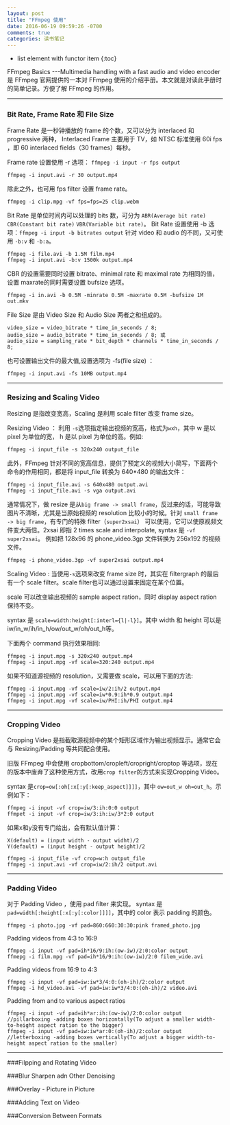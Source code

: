 ```yaml
---
layout: post
title: "FFmpeg 使用"
date: 2016-06-19 09:59:26 -0700
comments: true
categories: 读书笔记
---
```

* list element with functor item
{:toc}

FFmpeg Basics ---Multimedia handling with a fast audio and video encoder 是 FFmpeg 官网提供的一本对 FFmpeg 使用的介绍手册。本文就是对读此手册时的简单记录。方便了解 FFmpeg 的作用。

<!--more-->

---

### Bit Rate, Frame Rate 和 File Size

Frame Rate 是一秒钟播放的 frame 的个数，又可以分为 interlaced 和 progressive 两种， Interlaced Frame 主要用于 TV，如 NTSC 标准使用 60i fps ，即 60 interlaced fields（30 frames）每秒。

Frame rate 设置使用 -r 选项： `ffmpeg -i input -r fps output`

```
ffmpeg -i input.avi -r 30 output.mp4
```
除此之外，也可用 fps filter 设置 frame rate。

```
ffmpeg -i clip.mpg -vf fps=fps=25 clip.webm
```

Bit Rate 是单位时间内可以处理的 bits 数，可分为 `ABR(Average bit rate)` `CBR(Constant bit rate)` `VBR(Variable bit rate)`。
Bit Rate 设置使用 -b 选项：`ffmpeg -i input -b bitrates output`
针对 video 和 audio 的不同，又可使用 `-b:v` 和 `-b:a`。

```
ffmpeg -i file.avi -b 1.5M film.mp4
ffmpeg -i input.avi -b:v 1500k output.mp4
```
CBR 的设置需要同时设置 bitrate、minimal rate 和 maximal rate 为相同的值，设置 maxrate的同时需要设置 bufsize 选项。

```
ffmpeg -i in.avi -b 0.5M -minrate 0.5M -maxrate 0.5M -bufsize 1M out.mkv
```

File Size 是由 Video Size 和 Audio Size 两者之和组成的。

```
video_size = video_bitrate * time_in_seconds / 8;
audio_size = audio_bitrate * time_in_seconds / 8; 或
audio_size = sampling_rate * bit_depth * channels * time_in_seconds / 8;
```
也可设置输出文件的最大值,设置选项为 -fs(file size) ： 

```
ffmpeg -i input.avi -fs 10MB output.mp4
```
----

### Resizing and Scaling Video

Resizing 是指改变宽高，Scaling 是利用 scale filter 改变 frame size。

Resizing Video ： 利用 `-s`选项指定输出视频的宽高，格式为`wxh`，其中 w 是以 pixel 为单位的宽， h 是以 pixel 为单位的高。例如:

```
ffmpeg -i input_file -s 320x240 output_file
```
此外，FFmpeg 针对不同的宽高信息，提供了预定义的视频大小简写，下面两个命令的作用相同，都是将 input_file 转换为 640*480 的输出文件：

```
ffmpeg -i input_file.avi -s 640x480 output.avi
ffmpeg -i input_file.avi -s vga output.avi
```
通常情况下，做 resize 是从`big frame -> small frame`，反过来的话，可能导致图片不清晰，尤其是当原始视频的 resolution 比较小的时候。针对 `small frame -> big frame`，有专门的特殊 filter（`super2xsai`） 可以使用，它可以使原视频文件变大两倍。2xsai 即指 2 times scale and interpolate, syntax 是 `-vf super2xsai`。
例如把 128x96 的 phone_video.3gp 文件转换为 256x192 的视频文件。

```
ffmpeg -i phone_video.3gp -vf super2xsai output.mp4
```

Scaling Video : 当使用`-s`选项来改变 frame size 时，其实在 filtergraph 的最后有一个 scale filter。scale filter也可以通过设置来固定在某个位置。

scale 可以改变输出视频的 sample aspect ration，同时 display aspect ration 保持不变。

syntax 是 `scale=width:height[:interl={l|-l}]`。其中 width 和 height 可以是 iw/in_w/ih/in_h/ow/out_w/oh/out_h等。

下面两个 command 执行效果相同:

```
ffmpeg -i input.mpg -s 320x240 output.mp4
ffmpeg -i input.mpg -vf scale=320:240 output.mp4
```
如果不知道源视频的 resolution，又需要做 scale，可以用下面的方法:

```
ffmpeg -i input.mpg -vf scale=iw/2:ih/2 output.mp4
ffmpeg -i input.mpg -vf scale=iw*0.9:ih*0.9 output.mp4
ffmpeg -i input.mpg -vf scale=iw/PHI:ih/PHI output.mp4
```

---

### Cropping Video

Cropping Video 是指截取源视频中的某个矩形区域作为输出视频显示。通常它会与 Resizing/Padding 等共同配合使用。

旧版 FFmpeg 中会使用 cropbottom/cropleft/cropright/croptop 等选项，现在的版本中废弃了这种使用方式，改用`crop filter`的方式来实现Cropping Video。

syntax 是`crop=ow[:oh[:x[:y[:keep_aspect]]]]`，其中 `ow=out_w oh=out_h`。示例如下：

```
ffmpeg -i input -vf crop=iw/3:ih:0:0 output
ffmpet -i input -vf crop=iw/3:ih:iw/3*2:0 output
```
如果x和y没有专门给出，会有默认值计算：

```
X(default) = (input width - output widht)/2
Y(default) = (input height - output height)/2
```
```
ffmpeg -i input_file -vf crop=w:h output_file
ffmpeg -i input.avi -vf crop=iw/2:ih/2 output.avi
```

---

### Padding Video
对于 Padding Video ，使用 pad filter 来实现。
syntax 是`pad=width[:height[:x[:y[:color]]]]`，其中的 color 表示 padding 的颜色。

```
ffmpeg -i photo.jpg -vf pad=860:660:30:30:pink framed_photo.jpg
```

Padding videos from 4:3 to 16:9

```
ffmpeg -i input -vf pad=ih*16/9:ih:(ow-iw)/2:0:color output
ffmepg -i film.mpg -vf pad=ih*16/9:ih:(ow-iw)/2:0 filem_wide.avi
```

Padding videos from 16:9 to 4:3

```
ffmpeg -i input -vf pad=iw:iw*3/4:0:(oh-ih)/2:color output
ffmpeg -i hd_video.avi -vf pad=iw:iw*3/4:0:(oh-ih)/2 video.avi
```

Padding from and to various aspect ratios

```
ffmpeg -i input -vf pad=ih*ar:ih:(ow-iw)/2:0:color output //pillarboxing -adding boxes horizontally(To adjust a smaller width-to-height aspect ration to the bigger)
ffmpeg -i input -vf pad=iw:iw*ar:0:(oh-ih)/2:color output //letterboxing -adding boxes vertically(To adjust a bigger width-to-height aspect ration to the smaller)
```
---

###Filpping and Rotating Video

###Blur Sharpen adn Other Denoising

###Overlay - Picture in Picture

###Adding Text on Video

###Conversion Between Formats

